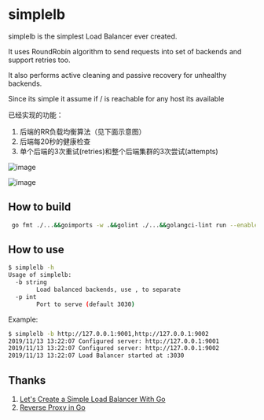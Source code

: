# simplelb

simplelb is the simplest Load Balancer ever created.

It uses RoundRobin algorithm to send requests into set of backends and support
retries too.

It also performs active cleaning and passive recovery for unhealthy backends.

Since its simple it assume if / is reachable for any host its available

已经实现的功能：

1. 后端的RR负载均衡算法（见下面示意图）
1. 后端每20秒的健康检查
1. 单个后端的3次重试(retries)和整个后端集群的3次尝试(attempts)

![image](https://user-images.githubusercontent.com/1940588/68740133-5a7e3a80-0625-11ea-8faa-dcca0df04b7b.png)

![image](https://user-images.githubusercontent.com/1940588/68740165-6e29a100-0625-11ea-8ddd-3854735e0ae1.png)


## How to build

```bash
 go fmt ./...&&goimports -w .&&golint ./...&&golangci-lint run --enable-all&& go install ./...
```

## How to use

```bash
$ simplelb -h
Usage of simplelb:
  -b string
    	Load balanced backends, use , to separate
  -p int
    	Port to serve (default 3030)
```

Example:


```bash
$ simplelb -b http://127.0.0.1:9001,http://127.0.0.1:9002
2019/11/13 13:22:07 Configured server: http://127.0.0.1:9001
2019/11/13 13:22:07 Configured server: http://127.0.0.1:9002
2019/11/13 13:22:07 Load Balancer started at :3030
```

## Thanks

1. [Let's Create a Simple Load Balancer With Go](https://kasvith.github.io/posts/lets-create-a-simple-lb-go/)
1. [Reverse Proxy in Go](https://blog.charmes.net/post/reverse-proxy-go/)
